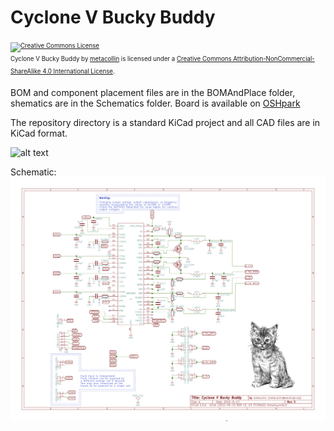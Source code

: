# Cyclone V Bucky Buddy
<sub><sup><a rel="license" href="http://creativecommons.org/licenses/by-nc-sa/4.0/"><img alt="Creative Commons License" style="border-width:0" src="https://i.creativecommons.org/l/by-nc-sa/4.0/80x15.png" /></a><br /><span xmlns:dct="http://purl.org/dc/terms/" property="dct:title">Cyclone V Bucky Buddy</span> by <a xmlns:cc="http://creativecommons.org/ns#" href="https://github.com/metacollin/buckybuddy" property="cc:attributionName" rel="cc:attributionURL">metacollin</a> is licensed under a <a rel="license" href="http://creativecommons.org/licenses/by-nc-sa/4.0/">Creative Commons Attribution-NonCommercial-ShareAlike 4.0 International License</a>.</sup></sub>


BOM and component placement files are in the BOMAndPlace folder, shematics are in the Schematics folder. Board is available on [OSHpark](https://oshpark.com/shared_projects/RDkRPXU1)

The repository directory is a standard KiCad project and all CAD files are in KiCad format.

![alt text](https://metacollin.com/screens/upshot_HMTnroHB.png "VRML Board")


Schematic:
![alt text](https://raw.githubusercontent.com/metacollin/BuckyBuddy/master/Schematic/CycloneVBuddy.png "Schematic")
